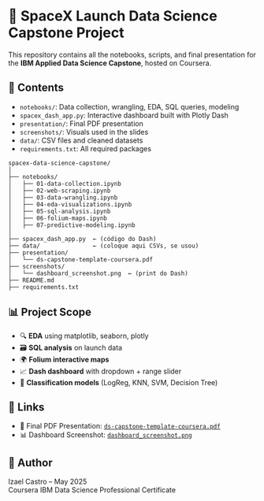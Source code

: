 # 🚀 SpaceX Launch Data Science Capstone Project

This repository contains all the notebooks, scripts, and final presentation for the **IBM Applied Data Science Capstone**, hosted on Coursera.

## 📁 Contents

- `notebooks/`: Data collection, wrangling, EDA, SQL queries, modeling
- `spacex_dash_app.py`: Interactive dashboard built with Plotly Dash
- `presentation/`: Final PDF presentation
- `screenshots/`: Visuals used in the slides
- `data/`: CSV files and cleaned datasets
- `requirements.txt`: All required packages

```
spacex-data-science-capstone/
│
├── notebooks/
│   ├── 01-data-collection.ipynb
│   ├── 02-web-scraping.ipynb
│   ├── 03-data-wrangling.ipynb
│   ├── 04-eda-visualizations.ipynb
│   ├── 05-sql-analysis.ipynb
│   ├── 06-folium-maps.ipynb
│   ├── 07-predictive-modeling.ipynb
│
├── spacex_dash_app.py  ← (código do Dash)
├── data/               ← (coloque aqui CSVs, se usou)
├── presentation/
│   └── ds-capstone-template-coursera.pdf
├── screenshots/
│   └── dashboard_screenshot.png  ← (print do Dash)
├── README.md
├── requirements.txt

```
## 📊 Project Scope

- 🔍 **EDA** using matplotlib, seaborn, plotly
- 🗃️ **SQL analysis** on launch data
- 🌍 **Folium interactive maps**
- 📈 **Dash dashboard** with dropdown + range slider
- 🤖 **Classification models** (LogReg, KNN, SVM, Decision Tree)

## 🔗 Links

- 🔬 Final PDF Presentation: [`ds-capstone-template-coursera.pdf`](presentation/ds-capstone-template-coursera.pdf)
- 📊 Dashboard Screenshot: [`dashboard_screenshot.png`](screenshots/dashboard_screenshot.png)

## 🧠 Author

Izael Castro – May 2025  
Coursera IBM Data Science Professional Certificate